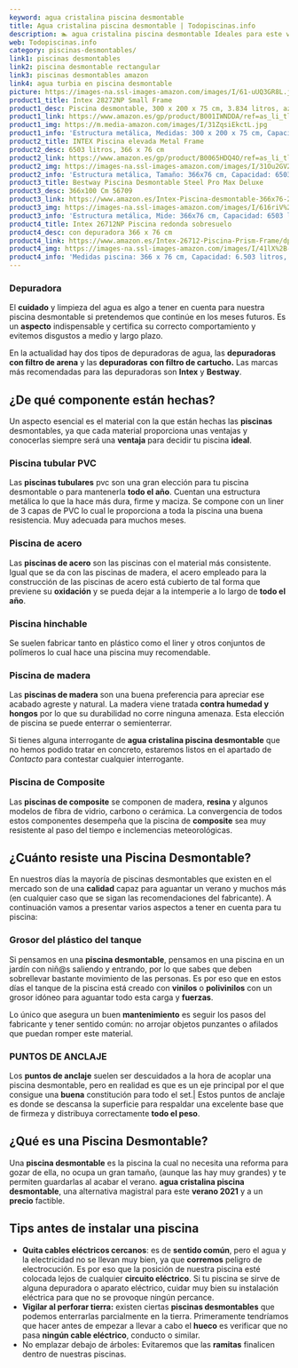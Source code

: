 ```yaml
---
keyword: agua cristalina piscina desmontable
title: Agua cristalina piscina desmontable | Todopiscinas.info
description: 🏊 agua cristalina piscina desmontable Ideales para este verano 2021. Aquí puedes comprar agua cristalina piscina desmontable y comparar con otras similares. No dejes escapar agua cristalina piscina desmontable a un precio realmente tentador.
web: Todopiscinas.info
category: piscinas-desmontables/
link1: piscinas desmontables
link2: piscina desmontable rectangular
link3: piscinas desmontables amazon
link4: agua turbia en piscina desmontable
picture: https://images-na.ssl-images-amazon.com/images/I/61-uUQ3GR8L.jpg
product1_title: Intex 28272NP Small Frame
product1_desc: Piscina desmontable, 300 x 200 x 75 cm, 3.834 litros, azul
product1_link: https://www.amazon.es/gp/product/B001IWNDDA/ref=as_li_tl?ie=UTF8&camp=3638&creative=24630&creativeASIN=B001IWNDDA&linkCode=as2&tag=todopiscinas0e-21&linkId=25b9d647487c889cb6ef56ed63f50ca1
product1_img: https://m.media-amazon.com/images/I/31ZqsiEkctL.jpg
product1_info: 'Estructura metálica, Medidas: 300 x 200 x 75 cm, Capacidad: 3.834 litros, Para 6 personas (+ 6 años), Fácil montaje, Forma rectangular'
product2_title: INTEX Piscina elevada Metal Frame
product2_desc: 6503 litros, 366 x 76 cm
product2_link: https://www.amazon.es/gp/product/B0065HDQ4O/ref=as_li_tl?ie=UTF8&camp=3638&creative=24630&creativeASIN=B0065HDQ4O&linkCode=as2&tag=todopiscinas0e-21&linkId=ed2430e3ba564d3527ee103df33ed7b3
product2_img: https://images-na.ssl-images-amazon.com/images/I/31Ou2GV2SAL.jpg
product2_info: 'Estructura metálica, Tamaño: 366x76 cm, Capacidad: 6503 litros, Forma circular, De 4 a 7 personas (+6 años)'
product3_title: Bestway Piscina Desmontable Steel Pro Max Deluxe
product3_desc: 366x100 Cm 56709
product3_link: https://www.amazon.es/Intex-Piscina-desmontable-366x76-28210NP/dp/B0065HDQ4O?__mk_es_ES=%C3%85M%C3%85%C5%BD%C3%95%C3%91&crid=25UQGV9HG2INI&dchild=1&keywords=piscinas+desmontables&qid=1615854176&sprefix=piscinas+dem%2Caps%2C201&sr=8-5&linkCode=ll1&tag=todopiscinas0e-21&linkId=34f200977c6cbaab1f3f4d9ac0e64755&language=es_ES&ref_=as_li_ss_tl
product3_img: https://images-na.ssl-images-amazon.com/images/I/616riV%2BiY3L.jpg
product3_info: 'Estructura metálica, Mide: 366x76 cm, Capacidad: 6503 litros, De 4 a 7 personas mayores de 6 años, Forma circular, Tecnología Super-Tough'
product4_title: Intex 26712NP Piscina redonda sobresuelo
product4_desc: con depuradora 366 x 76 cm
product4_link: https://www.amazon.es/Intex-26712-Piscina-Prism-Frame/dp/B07FB823GL?__mk_es_ES=%C3%85M%C3%85%C5%BD%C3%95%C3%91&dchild=1&keywords=piscinas+desmontables+con+depuradora&qid=1615936418&sr=8-5&linkCode=ll1&tag=todopiscinas0e-21&linkId=d98699de7830cd471766fa1daa36de34&language=es_ES&ref_=as_li_ss_tl
product4_img: https://images-na.ssl-images-amazon.com/images/I/41lX%2B-YpibL.jpg
product4_info: 'Medidas piscina: 366 x 76 cm, Capacidad: 6.503 litros, Incluye depuradora de cartucha A, Lona resistente triple capa'
---
```



<external-banner></external-banner>



### Depuradora

El **cuidado** y limpieza del agua es algo a tener en cuenta para nuestra piscina desmontable si pretendemos que continúe en los meses futuros. Es un **aspecto** indispensable y certifica su correcto comportamiento y evitemos disgustos a medio y largo plazo.

En la actualidad hay dos tipos de depuradoras de agua, las **depuradoras con filtro de arena** y  las **depuradoras** **con filtro de cartucho.** Las marcas más recomendadas para las depuradoras son **Intex** y **Bestway**.


## ¿De qué componente están hechas?

Un aspecto esencial es el material con la que están hechas las **piscinas** desmontables, ya que cada material proporciona unas ventajas y conocerlas siempre será una **ventaja** para decidir tu piscina **ideal**.


### Piscina tubular PVC

Las **piscinas tubulares** pvc son una gran elección para tu piscina desmontable o para mantenerla **todo el año**. Cuentan una estructura metálica lo que la hace más dura, firme y maciza. Se compone con un liner de 3 capas de PVC lo cual le proporciona a toda la piscina una buena resistencia. Muy adecuada para muchos meses.


### Piscina de acero

Las **piscinas de acero** son las piscinas con el material más consistente. Igual que se da con las piscinas de madera, el acero empleado para la construcción de las piscinas de acero está cubierto de tal forma que previene su **oxidación** y se pueda dejar a la intemperie a lo largo de **todo el año**.


### Piscina hinchable

 Se suelen fabricar tanto en plástico como el liner y otros conjuntos de polímeros lo cual hace una piscina muy recomendable.


### Piscina de madera

Las **piscinas de madera** son una buena preferencia para apreciar ese acabado agreste y natural. La madera viene tratada **contra humedad y hongos** por lo que su durabilidad no corre ninguna amenaza. Esta elección de piscina se puede enterrar o semienterrar.

Si tienes alguna interrogante de **agua cristalina piscina desmontable** que no hemos podido tratar en concreto, estaremos listos en el apartado de _Contacto_ para contestar cualquier interrogante.


### Piscina de Composite

Las **piscinas de composite** se componen de madera, **resina** y algunos modelos de fibra de vidrio, carbono o cerámica. La convergencia de todos estos componentes desempeña que la piscina de **composite** sea muy resistente al paso del tiempo e inclemencias meteorológicas.


## ¿Cuánto resiste una Piscina Desmontable?

En nuestros días la mayoría de piscinas desmontables que existen en el mercado son de una **calidad** capaz para aguantar un verano y muchos más (en cualquier caso que se sigan las recomendaciones del fabricante). A continuación vamos a presentar varios aspectos a tener en cuenta para tu piscina:


### Grosor del plástico del tanque

Si pensamos en una **piscina desmontable**, pensamos en una piscina en un jardín con niñ@s saliendo y entrando, por lo que sabes que deben sobrellevar bastante movimiento de las personas. Es por eso que en estos días el tanque de la piscina está creado con **vinilos** o **polivinilos** con un grosor idóneo para aguantar todo esta carga y **fuerzas**.

Lo único que asegura un	 buen **mantenimiento** es seguir los pasos del fabricante y tener sentido común: no arrojar objetos punzantes o afilados que puedan romper este material.


### PUNTOS DE ANCLAJE

Los **puntos de anclaje** suelen ser descuidados a la hora de acoplar una piscina desmontable, pero en realidad es que es un eje principal por el que consigue una **buena** constitución para todo el set.| Estos puntos de anclaje es donde se descansa la superficie para respaldar una excelente base que de firmeza y distribuya correctamente **todo el peso**.
## ¿Qué es una Piscina Desmontable?

Una **piscina desmontable** es la piscina la cual no necesita una reforma para gozar de ella, no ocupa un gran tamaño, (aunque las hay muy grandes) y te permiten guardarlas al acabar el verano.  **agua cristalina piscina desmontable**, una alternativa magistral para este **verano 2021** y a un **precio** factible.


## Tips antes de instalar una piscina



*   **Quita cables eléctricos cercanos**: es de **sentido común**, pero el agua y la electricidad no se llevan muy bien, ya que **corremos** peligro de electrocución. Es por eso que la posición de nuestra piscina esté colocada lejos de cualquier **circuito eléctrico**. Si tu piscina se sirve de alguna depuradora o aparato eléctrico, cuidar muy bien su instalación eléctrica para que no se provoque ningún percance.
*   **Vigilar al perforar tierra:** existen ciertas **piscinas desmontables** que podemos enterrarlas parcialmente en la tierra. Primeramente tendríamos que hacer antes de empezar a llevar a cabo el **hueco** es verificar que no pasa **ningún cable eléctrico**, conducto o similar.
*   No emplazar debajo de árboles: Evitaremos que las **ramitas** finalicen dentro de nuestras piscinas.

<stats-list :link1=link1 :link2=link2 :link3=link3 :link4=link4 :category=category></stats-list>

<brand-panel :title=product1_title :desc=product1_desc :img=product1_img :link=product1_link></brand-panel>